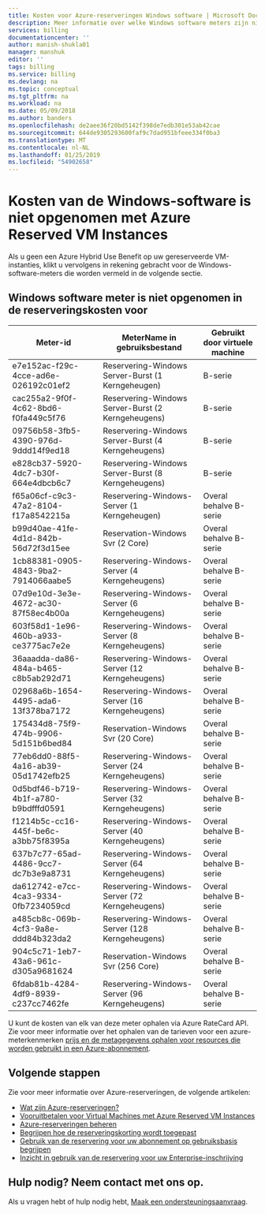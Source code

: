 ```yaml
---
title: Kosten voor Azure-reserveringen Windows software | Microsoft Docs
description: Meer informatie over welke Windows software meters zijn niet opgenomen in de kosten voor Azure gereserveerde VM-instantie.
services: billing
documentationcenter: ''
author: manish-shukla01
manager: manshuk
editor: ''
tags: billing
ms.service: billing
ms.devlang: na
ms.topic: conceptual
ms.tgt_pltfrm: na
ms.workload: na
ms.date: 05/09/2018
ms.author: banders
ms.openlocfilehash: de2aee36f20bd5142f398de7edb301e53ab42cae
ms.sourcegitcommit: 644de9305293600faf9c7dad951bfeee334f0ba3
ms.translationtype: MT
ms.contentlocale: nl-NL
ms.lasthandoff: 01/25/2019
ms.locfileid: "54902658"
---
```

# <a name="windows-software-costs-not-included-with-azure-reserved-vm-instances"></a>Kosten van de Windows-software is niet opgenomen met Azure Reserved VM Instances

Als u geen een Azure Hybrid Use Benefit op uw gereserveerde VM-instanties, klikt u vervolgens in rekening gebracht voor de Windows-software-meters die worden vermeld in de volgende sectie.

## <a name="windows-software-meters-not-included-in-reservation-cost"></a>Windows software meter is niet opgenomen in de reserveringskosten voor

| Meter-id | MeterName in gebruiksbestand | Gebruikt door virtuele machine |
| ------- | ------------------------| --- |
| e7e152ac-f29c-4cce-ad6e-026192c01ef2 | Reservering-Windows Server-Burst (1 Kerngeheugen) | B-serie |
| cac255a2-9f0f-4c62-8bd6-f0fa449c5f76 | Reservering-Windows Server-Burst (2 Kerngeheugens) | B-serie |
| 09756b58-3fb5-4390-976d-9ddd14f9ed18 | Reservering-Windows Server-Burst (4 Kerngeheugens) | B-serie |
| e828cb37-5920-4dc7-b30f-664e4dbcb6c7 | Reservering-Windows Server-Burst (8 Kerngeheugens) | B-serie |
| f65a06cf-c9c3-47a2-8104-f17a8542215a | Reservering-Windows-Server (1 Kerngeheugen) | Overal behalve B-serie |
| b99d40ae-41fe-4d1d-842b-56d72f3d15ee | Reservation-Windows Svr (2 Core) | Overal behalve B-serie |
| 1cb88381-0905-4843-9ba2-7914066aabe5 | Reservering-Windows-Server (4 Kerngeheugens) | Overal behalve B-serie |
| 07d9e10d-3e3e-4672-ac30-87f58ec4b00a | Reservering-Windows-Server (6 Kerngeheugens) | Overal behalve B-serie |
| 603f58d1-1e96-460b-a933-ce3775ac7e2e | Reservering-Windows-Server (8 Kerngeheugens) | Overal behalve B-serie |
| 36aaadda-da86-484a-b465-c8b5ab292d71 | Reservering-Windows-Server (12 Kerngeheugens) | Overal behalve B-serie |
| 02968a6b-1654-4495-ada6-13f378ba7172 | Reservering-Windows-Server (16 Kerngeheugens) | Overal behalve B-serie |
| 175434d8-75f9-474b-9906-5d151b6bed84 | Reservation-Windows Svr (20 Core) | Overal behalve B-serie |
| 77eb6dd0-88f5-4a16-ab39-05d1742efb25 | Reservering-Windows-Server (24 Kerngeheugens) | Overal behalve B-serie |
| 0d5bdf46-b719-4b1f-a780-b9bdfffd0591 | Reservering-Windows-Server (32 Kerngeheugens) | Overal behalve B-serie |
| f1214b5c-cc16-445f-be6c-a3bb75f8395a | Reservering-Windows-Server (40 Kerngeheugens) | Overal behalve B-serie |
| 637b7c77-65ad-4486-9cc7-dc7b3e9a8731 | Reservering-Windows-Server (64 Kerngeheugens) | Overal behalve B-serie |
| da612742-e7cc-4ca3-9334-0fb7234059cd | Reservering-Windows-Server (72 Kerngeheugens) | Overal behalve B-serie |
| a485cb8c-069b-4cf3-9a8e-ddd84b323da2 | Reservering-Windows-Server (128 Kerngeheugens) | Overal behalve B-serie |
| 904c5c71-1eb7-43a6-961c-d305a9681624 | Reservation-Windows Svr (256 Core) | Overal behalve B-serie |
| 6fdab81b-4284-4df9-8939-c237cc7462fe | Reservering-Windows-Server (96 Kerngeheugens) | Overal behalve B-serie |

U kunt de kosten van elk van deze meter ophalen via Azure RateCard API. Zie voor meer informatie over het ophalen van de tarieven voor een azure-meterkenmerken [prijs en de metagegevens ophalen voor resources die worden gebruikt in een Azure-abonnement](https://msdn.microsoft.com/library/azure/mt219004).

## <a name="next-steps"></a>Volgende stappen
Zie voor meer informatie over Azure-reserveringen, de volgende artikelen:

- [Wat zijn Azure-reserveringen?](billing-save-compute-costs-reservations.md)
- [Vooruitbetalen voor Virtual Machines met Azure Reserved VM Instances](../virtual-machines/windows/prepay-reserved-vm-instances.md)
- [Azure-reserveringen beheren](billing-manage-reserved-vm-instance.md)
- [Begrijpen hoe de reserveringskorting wordt toegepast](billing-understand-vm-reservation-charges.md)
- [Gebruik van de reservering voor uw abonnement op gebruiksbasis begrijpen](billing-understand-reserved-instance-usage.md)
- [Inzicht in gebruik van de reservering voor uw Enterprise-inschrijving](billing-understand-reserved-instance-usage-ea.md)

## <a name="need-help-contact-us"></a>Hulp nodig? Neem contact met ons op.

Als u vragen hebt of hulp nodig hebt, [Maak een ondersteuningsaanvraag](https://portal.azure.com/#blade/Microsoft_Azure_Support/HelpAndSupportBlade/newsupportrequest).



